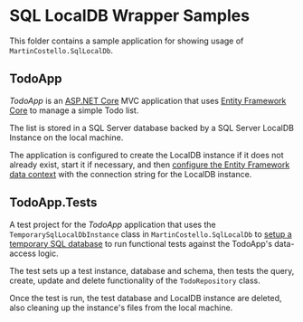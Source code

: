 # SQL LocalDB Wrapper Samples

This folder contains a sample application for showing usage of `MartinCostello.SqlLocalDb`.

## TodoApp

_TodoApp_ is an [ASP.NET Core](https://docs.microsoft.com/en-us/aspnet/core/ "Introduction to ASP.NET Core") MVC application that uses [Entity Framework Core](https://docs.microsoft.com/en-us/ef/core/ "Entity Framework Core") to manage a simple Todo list.

The list is stored in a SQL Server database backed by a SQL Server LocalDB Instance on the local machine.

The application is configured to create the LocalDB instance if it does not already exist, start it if necessary, and then [configure the Entity Framework data context](https://github.com/martincostello/sqllocaldb/blob/a6c901eec68c05c78ad26eef7c41bc2fc37e564f/samples/TodoApp/Startup.cs#L61-L85 "View Startup.cs") with the connection string for the LocalDB instance.

## TodoApp.Tests

A test project for the _TodoApp_ application that uses the `TemporarySqlLocalDbInstance` class in `MartinCostello.SqlLocalDb` to [setup a temporary SQL database](https://github.com/martincostello/sqllocaldb/blob/a6c901eec68c05c78ad26eef7c41bc2fc37e564f/samples/TodoApp.Tests/TodoRepositoryTests.cs#L36 "View TodoRepositoryTests.cs") to run functional tests against the TodoApp's data-access logic.

The test sets up a test instance, database and schema, then tests the query, create, update and delete functionality of the `TodoRepository` class.

Once the test is run, the test database and LocalDB instance are deleted, also cleaning up the instance's files from the local machine.
